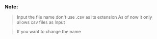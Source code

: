 ### Note: 

>Input the file name don't use .csv as its extension
>As of now it only allows csv files as Input

>If you want to change the name
